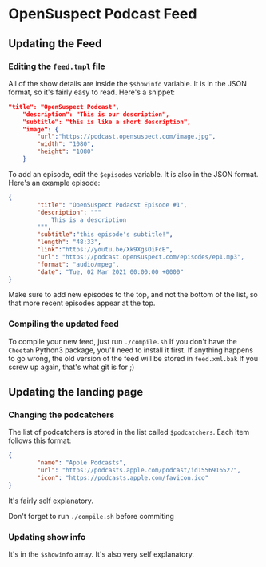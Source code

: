 # OpenSuspect Podcast Feed
## Updating the Feed
### Editing the `feed.tmpl` file
All of the show details are inside the `$showinfo` variable. It is in the JSON format, so it's fairly easy to read. Here's a snippet:
```JSON
"title": "OpenSuspect Podcast",
    "description": "This is our description",
    "subtitle": "this is like a short description",
    "image": {
        "url":"https://podcast.opensuspect.com/image.jpg",
        "width": "1080",
        "height": "1080"
    }
```
To add an episode, edit the `$episodes` variable. It is also in the JSON format. Here's an example episode:

```JSON
{
        "title": "OpenSuspect Podacst Episode #1",
        "description": """
            This is a description
        """,
        "subtitle":"this episode's subtitle!",
        "length": "48:33",
        "link":"https://youtu.be/Xk9XgsOiFcE",
        "url": "https://podcast.opensuspect.com/episodes/ep1.mp3",
        "format": "audio/mpeg",
        "date": "Tue, 02 Mar 2021 00:00:00 +0000"
}
```
Make sure to add new episodes to the top, and not the bottom of the list, so that more recent episodes appear at the top.

### Compiling the updated feed

To compile your new feed, just run `./compile.sh` If you don't have the `Cheetah` Python3 package, you'll need to install it first. If anything happens to go wrong, the old version of the feed will be stored in `feed.xml.bak` If you screw up again, that's what git is for ;)

## Updating the landing page


### Changing the podcatchers
The list of podcatchers is stored in the list called `$podcatchers`. Each item follows this format:
```JSON
{
        "name": "Apple Podcasts",
        "url": "https://podcasts.apple.com/podcast/id1556916527",
        "icon": "https://podcasts.apple.com/favicon.ico"
}
```
It's fairly self explanatory.

Don't forget to run `./compile.sh` before commiting

### Updating show info

It's in the `$showinfo` array. It's also very self explanatory.